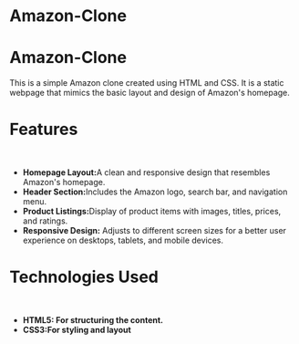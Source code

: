 # Amazon-Clone
# Amazon-Clone
This is a simple Amazon clone created using HTML and CSS. It is a static webpage that mimics the basic layout and design of Amazon's homepage.
<br>
<h1>Features</h1>
<br>
<ul>
  <li>
    <b>Homepage Layout:</b>A clean and responsive design that resembles Amazon's homepage.
  </li>
  <li>
    <b>Header Section:</b>Includes the Amazon logo, search bar, and navigation menu.
  </li>
  <li>
    <b>Product Listings:</b>Display of product items with images, titles, prices, and ratings.
  </li>
  <li>
    <b>Responsive Design:</b> Adjusts to different screen sizes for a better user experience on desktops, tablets, and mobile devices.
  </li>
</ul>

<h1>Technologies Used</h1>
<br>
<ul>
  <li>
    <b>HTML5:<b> For structuring the content.
  </li>
  <li>
    <b>CSS3:</b>For styling and layout
  </li>
    
</ul>
